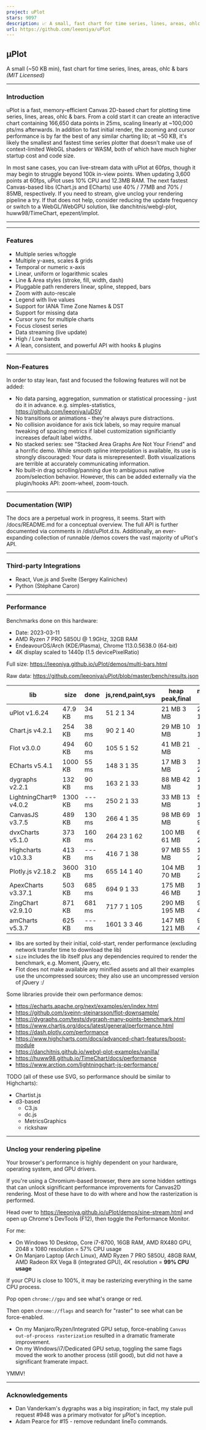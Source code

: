 ```yaml
---
project: uPlot
stars: 9097
description: 📈 A small, fast chart for time series, lines, areas, ohlc & bars
url: https://github.com/leeoniya/uPlot
---
```


μPlot
-----

A small (~50 KB min), fast chart for time series, lines, areas, ohlc & bars _(MIT Licensed)_

* * *

### Introduction

uPlot is a fast, memory-efficient Canvas 2D\-based chart for plotting time series, lines, areas, ohlc & bars. From a cold start it can create an interactive chart containing 166,650 data points in 25ms, scaling linearly at ~100,000 pts/ms afterwards. In addition to fast initial render, the zooming and cursor performance is by far the best of any similar charting lib; at ~50 KB, it's likely the smallest and fastest time series plotter that doesn't make use of context-limited WebGL shaders or WASM, both of which have much higher startup cost and code size.

In most sane cases, you can live-stream data with uPlot at 60fps, though it may begin to struggle beyond 100k in-view points. When updating 3,600 points at 60fps, uPlot uses 10% CPU and 12.3MB RAM. The next fastest Canvas-based libs (Chart.js and ECharts) use 40% / 77MB and 70% / 85MB, respectively. If you need to stream, give unclog your rendering pipeline a try. If that does not help, consider reducing the update frequency or switch to a WebGL/WebGPU solution, like danchitnis/webgl-plot, huww98/TimeChart, epezent/implot.

* * *

* * *

### Features

-   Multiple series w/toggle
-   Multiple y-axes, scales & grids
-   Temporal or numeric x-axis
-   Linear, uniform or logarithmic scales
-   Line & Area styles (stroke, fill, width, dash)
-   Pluggable path renderers linear, spline, stepped, bars
-   Zoom with auto-rescale
-   Legend with live values
-   Support for IANA Time Zone Names & DST
-   Support for missing data
-   Cursor sync for multiple charts
-   Focus closest series
-   Data streaming (live update)
-   High / Low bands
-   A lean, consistent, and powerful API with hooks & plugins

* * *

### Non-Features

In order to stay lean, fast and focused the following features will not be added:

-   No data parsing, aggregation, summation or statistical processing - just do it in advance. e.g. simples-statistics, https://github.com/leeoniya/uDSV
-   No transitions or animations - they're always pure distractions.
-   No collision avoidance for axis tick labels, so may require manual tweaking of spacing metrics if label customization significiantly increases default label widths.
-   No stacked series: see "Stacked Area Graphs Are Not Your Friend" and a horrific demo. While smooth spline interpolation is available, its use is strongly discouraged: Your data is misrepresented!. Both visualizations are terrible at accurately communicating information.
-   No built-in drag scrolling/panning due to ambiguous native zoom/selection behavior. However, this can be added externally via the plugin/hooks API: zoom-wheel, zoom-touch.

* * *

### Documentation (WIP)

The docs are a perpetual work in progress, it seems. Start with /docs/README.md for a conceptual overview. The full API is further documented via comments in /dist/uPlot.d.ts. Additionally, an ever-expanding collection of runnable /demos covers the vast majority of uPlot's API.

* * *

### Third-party Integrations

-   React, Vue.js and Svelte (Sergey Kalinichev)
-   Python (Stéphane Caron)

* * *

### Performance

Benchmarks done on this hardware:

-   Date: 2023-03-11
-   AMD Ryzen 7 PRO 5850U @ 1.9GHz, 32GB RAM
-   EndeavourOS/Arch (KDE/Plasma), Chrome 113.0.5638.0 (64-bit)
-   4K display scaled to 1440p (1.5 devicePixelRatio)

Full size: https://leeoniya.github.io/uPlot/demos/multi-bars.html

Raw data: https://github.com/leeoniya/uPlot/blob/master/bench/results.json

| lib                    | size    | done    | js,rend,paint,sys | heap peak,final | mousemove (10s)     |
| ---------------------- | ------- | ------- | ----------------- | --------------- | ------------------- |
| uPlot v1.6.24          | 47.9 KB |   34 ms |   51   2   1   34 |  21 MB   3 MB   |  218  360  146  196 |
| Chart.js v4.2.1        |  254 KB |   38 ms |   90   2   1   40 |  29 MB  10 MB   | 1154   46  165  235 |
| Flot v3.0.0            |  494 KB |   60 ms |  105   5   1   52 |  41 MB  21 MB   | ---                 |
| ECharts v5.4.1         | 1000 KB |   55 ms |  148   3   1   35 |  17 MB   3 MB   | 1943  444  203  208 |
| dygraphs v2.2.1        |  132 KB |   90 ms |  163   2   1   33 |  88 MB  42 MB   | 1438  371  174  268 |
| LightningChart® v4.0.2 | 1300 KB |  --- ms |  250   2   1   33 |  33 MB  13 MB   | 5390  120  128  325 |
| CanvasJS v3.7.5        |  489 KB |  130 ms |  266   4   1   35 |  98 MB  69 MB   | 1030  445   90  246 |
| dvxCharts v5.1.0       |  373 KB |  160 ms |  264  23   1   62 | 100 MB  61 MB   |  687  779  206  197 |
| Highcharts v10.3.3     |  413 KB |  --- ms |  416   7   1   38 |  97 MB  55 MB   | 1286  824  205  242 |
| Plotly.js v2.18.2      | 3600 KB |  310 ms |  655  14   1   40 | 104 MB  70 MB   | 1814  163   25  208 |
| ApexCharts v3.37.1     |  503 KB |  685 ms |  694   9   1   33 | 175 MB  46 MB   | 1708  421  106  207 |
| ZingChart v2.9.10      |  871 KB |  681 ms |  717   7   1  105 | 290 MB 195 MB   | 9021  305   41   71 |
| amCharts v5.3.7        |  625 KB |  --- ms | 1601   3   3   46 | 147 MB 121 MB   | 9171   71  460  167 |

-   libs are sorted by their initial, cold-start, render performance (excluding network transfer time to download the lib)
-   `size` includes the lib itself plus any dependencies required to render the benchmark, e.g. Moment, jQuery, etc.
-   Flot does not make available any minified assets and all their examples use the uncompressed sources; they also use an uncompressed version of jQuery :/

Some libraries provide their own performance demos:

-   https://echarts.apache.org/next/examples/en/index.html
-   https://github.com/sveinn-steinarsson/flot-downsample/
-   https://dygraphs.com/tests/dygraph-many-points-benchmark.html
-   https://www.chartjs.org/docs/latest/general/performance.html
-   https://dash.plotly.com/performance
-   https://www.highcharts.com/docs/advanced-chart-features/boost-module
-   https://danchitnis.github.io/webgl-plot-examples/vanilla/
-   https://huww98.github.io/TimeChart/docs/performance
-   https://www.arction.com/lightningchart-js-performance/

TODO (all of these use SVG, so performance should be similar to Highcharts):

-   Chartist.js
-   d3-based
    -   C3.js
    -   dc.js
    -   MetricsGraphics
    -   rickshaw

* * *

### Unclog your rendering pipeline

Your browser's performance is highly dependent on your hardware, operating system, and GPU drivers.

If you're using a Chromium-based browser, there are some hidden settings that can unlock significant performance improvements for Canvas2D rendering. Most of these have to do with where and how the rasterization is performed.

Head over to https://leeoniya.github.io/uPlot/demos/sine-stream.html and open up Chrome's DevTools (F12), then toggle the Performance Monitor.

For me:

-   On Windows 10 Desktop, Core i7-8700, 16GB RAM, AMD RX480 GPU, 2048 x 1080 resolution = 57% CPU usage
-   On Manjaro Laptop (Arch Linux), AMD Ryzen 7 PRO 5850U, 48GB RAM, AMD Radeon RX Vega 8 (integrated GPU), 4K resolution = **99% CPU usage**

If your CPU is close to 100%, it may be rasterizing everything in the same CPU process.

Pop open `chrome://gpu` and see what's orange or red.

Then open `chrome://flags` and search for "raster" to see what can be force-enabled.

-   On my Manjaro/Ryzen/Integrated GPU setup, force-enabling `Canvas out-of-process rasterization` resulted in a dramatic framerate improvement.
-   On my Windows/i7/Dedicated GPU setup, toggling the same flags moved the work to another process (still good), but did not have a significant framerate impact.

YMMV!

* * *

### Acknowledgements

-   Dan Vanderkam's dygraphs was a big inspiration; in fact, my stale pull request #948 was a primary motivator for μPlot's inception.
-   Adam Pearce for #15 - remove redundant lineTo commands.
